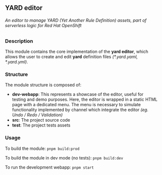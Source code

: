 <!--
   Licensed to the Apache Software Foundation (ASF) under one
   or more contributor license agreements.  See the NOTICE file
   distributed with this work for additional information
   regarding copyright ownership.  The ASF licenses this file
   to you under the Apache License, Version 2.0 (the
   "License"); you may not use this file except in compliance
   with the License.  You may obtain a copy of the License at
     http://www.apache.org/licenses/LICENSE-2.0
   Unless required by applicable law or agreed to in writing,
   software distributed under the License is distributed on an
   "AS IS" BASIS, WITHOUT WARRANTIES OR CONDITIONS OF ANY
   KIND, either express or implied.  See the License for the
   specific language governing permissions and limitations
   under the License.
-->

## YARD editor

###### An editor to manage YARD (Yet Another Rule Definition) assets, part of serverless logic for Red Hat OpenShift

### Description

This module contains the core implementation of the **yard editor**, which allows the user
to create and edit **yard** definition files _(\*.yard.yaml, \*.yard.yml)_.

### Structure

The module structure is composed of:

- **dev-webapp**: This represents a showcase of the editor, useful for testing and demo purposes.
  Here, the editor is wrapped in a static HTML page with a dedicated menu. The menu is necessary to
  simulate functionality implemented by channel which integrate the editor _(eg. Undo / Redo / Validation)_
- **src**: The project source code
- **test**: The project tests assets

### Usage

To build the module: `pnpm build:prod`

To build the module in dev mode (no tests): `pnpm build:dev`

To run the development webapp: `pnpm start`
